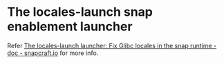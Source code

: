 # The locales-launch snap enablement launcher
Refer [The locales-launch launcher: Fix Glibc locales in the snap runtime - doc - snapcraft.io](https://forum.snapcraft.io/t/the-locales-launch-launcher-fix-glibc-locales-in-the-snap-runtime/10296) for more info.
